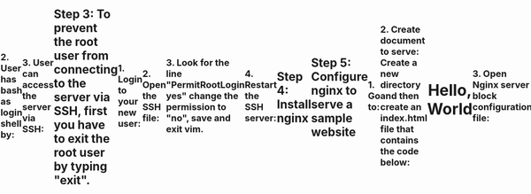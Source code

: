 # Assignment 3

## Step 1: Starting from a Fresh Debian 12 server on DigitalOcean
### 1. Create new droplet on DigitalOcean, copy the IP address of the new droplet
### 2. Login to your server as the root user using the command: 
    ssh -i ~/.ssh/do-key root@your-server-ip-address 
    
    


## Step 2: Create a new regular user: useradd your-username
### 1. Enable user performing administrative task with the following command: 
    usermod -aG sudo your-username
### 2. User has bash as login shell by: 
    sudo chsh -s /bin/bash your-username  
### 3. User can access the server via SSH: 
    cp -r .ssh /home/your-username
    chown -R your-username:your-username /home/your-username/.ssh

## Step 3: To prevent the root user from connecting to the server via SSH, first you have to exit the root user by typing "exit".
### 1. Login to your new user: 
    ssh -i ~/.ssh/do-key your-username@your-server-ip-address
### 2. Open the SSH file: 
    sudo vim /etc/ssh/sshd_config
### 3. Look for the line "PermitRootLogin yes" change the permission to "no", save and exit vim.
### 4. Restart the SSH server: 
    sudo systemctl restart ssh

## Step 4: Install nginx
    sudo apt install nginx

## Step 5: Configure nginx to serve a sample website
### 1. Go to: 
    cd /var/www
### 2. Create document to serve: Create a new directory and then create an index.html file that contains the code below:
 <!DOCTYPE html>
 <html lang="en">
 <head>
    <meta charset="UTF-8">
    <meta name="viewport" content="width=device-width, initial-scale=1.0">
    <title>2420</title>
    <style>
        body {
            display: flex;
            align-items: center;
            justify-content: center;
           height: 100vh;
            margin: 0;
        }
        h1 {
            text-align: center;
        }
    </style>
 </head>
 <body>
    <h1>Hello, World</h1>
 </body>
 </html>

### 3. Open Nginx server block configuration file: 
    sudo vim /etc/nginx/sites-available/default
### 4. Scroll all the way down and uncomment those lines:
 server {
	listen 80 default_server;
	listen [::]:80 default_server;
	
	root /var/www/html;
	
	index index.html index.htm index.nginx-debian.html;
	
	server_name _;
	
	location / {
		# First attempt to serve request as file, then
		# as directory, then fall back to displaying a 404.
		try_files $uri $uri/ =404;
	}
 }

### 5. Save and exit the file
### 6. Test Nginx configuration file:
    sudo nginx -t
 





